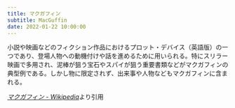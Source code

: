 ```yaml
---
title: マクガフィン
subtitle: MacGuffin
date: 2022-01-22 10:00:00
---
```


小説や映画などのフィクション作品におけるプロット・デバイス（英語版）の一つであり、登場人物への動機付けや話を進めるために用いられる。特にスリラー映画で多用され、泥棒が狙う宝石やスパイが狙う重要書類などがマクガフィンの典型例である。しかし物に限定されず、出来事や人物などもマクガフィンに含まれる。

<cite>[マクガフィン - Wikipedia](https://ja.wikipedia.org/wiki/%E3%83%9E%E3%82%AF%E3%82%AC%E3%83%95%E3%82%A3%E3%83%B3)</cite>より引用